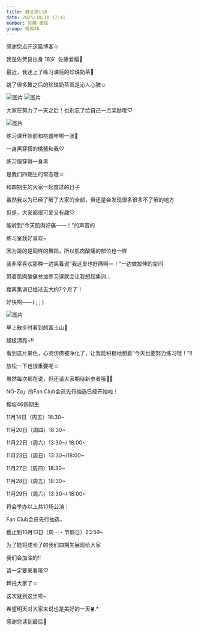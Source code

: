 ```yaml
---
title: 蘇る思い出
date: 2025/10/10 17:41
member: 佐藤 愛桜
group: 樱坂46
---
```


感谢您点开这篇博客☺︎





我是佐贺县出身 18岁  佐藤爱樱🌸






最近，我迷上了练习课后的珍珠奶茶🧋



跳了很多舞之后的珍珠奶茶真是沁人心脾☺︎



![图片](https://sakurazaka46.com/files/14/diary/s46/blog/moblog/202510/mob3aGg5p.jpg)
![图片](https://sakurazaka46.com/files/14/diary/s46/blog/moblog/202510/mobMNXDeN.jpg)



大家在努力了一天之后！也别忘了给自己一点奖励哦♡






![图片](https://sakurazaka46.com/files/14/diary/s46/blog/moblog/202510/mob7PyVHi.jpg)


练习课开始前和桃酱咔嚓一张📸



一身黑穿搭的桃酱和我♡



练习服穿得一身黑

是我们四期生的常态哦☺︎






和四期生的大家一起度过的日子



虽然我以为已经了解了大家的全部，但还是会发现很多很多不了解的地方



但是，大家都很可爱又有趣♡



能听到“今天肌肉好痛——！”的声音的

练习室我好喜欢~



因为跳的是同样的舞蹈，所以肌肉酸痛的部位也一样



我非常喜欢那种一边笑着说“我这里也好痛啊—！”一边做拉伸的空间




带着肌肉酸痛参加练习课就会让我想起集训…



距离集训已经过去大约7个月了！



好快啊——( ; ; )




![图片](https://sakurazaka46.com/files/14/diary/s46/blog/moblog/202510/mobjbQ360.jpg)



早上散步时看到的富士山🗻



超级漂亮~‼︎



看到这片景色，心灵仿佛被净化了，让我能积极地想着“今天也要努力练习哦！”!!



放松一下也很重要呢☺︎



虽然每次都在说，但还请大家期待新参者哦🫶🏻





NO-Za」的Fan Club会员先行抽选已经开始啦！




樱坂46四期生

11月14日（周五）18:30~


11月20日（周四）18:30~

11月22日（周六）13:30~/ 18:00~

11月23日（周日）13:30~/18:00~

11月27日（周四）18:30~

11月28日（周五）18:30~

11月29日（周六）13:30~/ 18:00~

将会举办以上共10场公演！

Fan Club会员先行抽选，

截止到10月13日（周一・节假日）23:59~



为了能将成长了的我们四期生展现给大家

我们会加油的!!



请一定要来看哦♡

拜托大家了☺︎

这次就到这里啦~


希望明天对大家来说也是美好的一天🍀.*




感谢您读到最后🌸